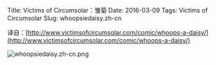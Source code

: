 Title: Victims of Circumsolar：雏菊
Date: 2016-03-09
Tags: Victims of Circumsolar
Slug: whoopsiedaisy.zh-cn

译自：[http://www.victimsofcircumsolar.com/comic/whoops-a-daisy/](http://www.victimsofcircumsolar.com/comic/whoops-a-daisy/)


![whoopsiedaisy.zh-cn.png](/static/images/comics/whoopsiedaisy.zh-cn.png)